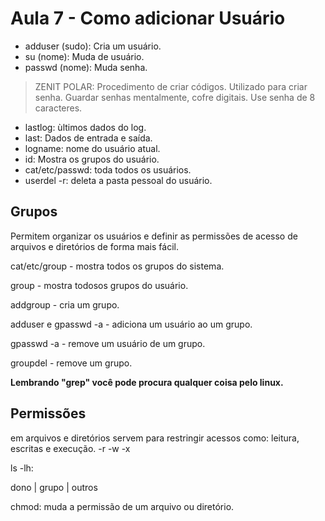 # Aula 7 - Como adicionar Usuário

- adduser (sudo): Cria um usuário.
- su (nome): Muda de usuário.
- passwd (nome): Muda senha.

> ZENIT POLAR: Procedimento de criar códigos. Utilizado para criar senha.
> Guardar senhas mentalmente, cofre digitais.
> Use senha de 8 caracteres.

- lastlog: ùltimos dados do log.
- last: Dados de entrada e saída.
- logname: nome do usuário atual.
- id: Mostra os grupos do usuário.
- cat/etc/passwd: toda todos os usuários.
- userdel -r: deleta a pasta pessoal do usuário.

## Grupos

Permitem organizar os usuários e definir as permissões de acesso de arquivos e diretórios de forma mais fácil.

cat/etc/group - mostra todos os grupos do sistema.

group - mostra todosos grupos do usuário.

addgroup - cria um grupo.

adduser e gpasswd -a - adiciona um usuário ao um grupo.

gpasswd -a - remove um usuário de um grupo.

groupdel - remove um grupo.

**Lembrando "grep" você pode procura qualquer coisa pelo linux.**

## Permissões

em arquivos e diretórios servem para restringir acessos como: leitura, escritas e execução.
-r
-w
-x

ls -lh:

dono | grupo | outros

chmod: muda a permissão de um arquivo ou diretório.
